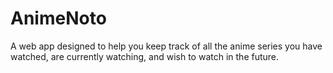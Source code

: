 # AnimeNoto
A web app designed to help you keep track of all the anime series you have watched, are currently watching, and wish to watch in the future.

